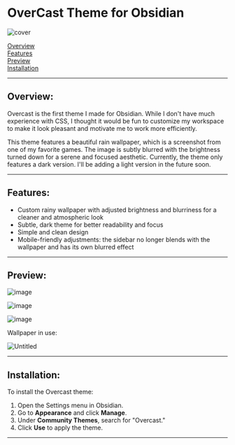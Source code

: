# OverCast Theme for Obsidian
![cover](https://github.com/user-attachments/assets/ff06b860-8052-4f4a-9627-36d9d278b3a8)

[Overview](#overview)  
[Features](#features)  
[Preview](#preview)  
[Installation](#installation)

---

## Overview:

Overcast is the first theme I made for Obsidian. While I don't have much experience with CSS, I thought it would be fun to customize my workspace to make it look pleasant and motivate me to work more efficiently.

This theme features a beautiful rain wallpaper, which is a screenshot from one of my favorite games. The image is subtly blurred with the brightness turned down for a serene and focused aesthetic. Currently, the theme only features a dark version. I'll be adding a light version in the future soon.

---

## Features:

- Custom rainy wallpaper with adjusted brightness and blurriness for a cleaner and atmospheric look
- Subtle, dark theme for better readability and focus
- Simple and clean design
- Mobile-friendly adjustments: the sidebar no longer blends with the wallpaper and has its own blurred effect

---

## Preview:

![image](https://github.com/user-attachments/assets/f0a1ce31-6854-40e1-a391-47c0a24a61dd)

![image](https://github.com/user-attachments/assets/f3f63925-ceeb-45de-9bd1-eca294da65f2)

![image](https://github.com/user-attachments/assets/236ad08e-f27a-4314-80ea-bae58877ff2d)

Wallpaper in use: 

![Untitled](https://github.com/user-attachments/assets/2afd939d-586e-4b52-88aa-67bf455ee814)

---

## Installation:

To install the Overcast theme:

1. Open the Settings menu in Obsidian.
2. Go to **Appearance** and click **Manage**.
3. Under **Community Themes**, search for "Overcast."
4. Click **Use** to apply the theme.

---
